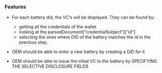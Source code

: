 ### Features
- For each battery did, the VC's will be displayed. They can be found by:
    - getting all the credentials of the wallet
    - looking at the parsedDocument[“credentialSubject”][“id”] 
    - selecting the ones where DID of the battery matches the id in the previous step.


- OEM should be able to enter a new battery by creating a DID for it
- OEM should be able to issue the initial VC to the battery by SPECIFYING THE SELECTIVE DISCLOSURE FIELDS
